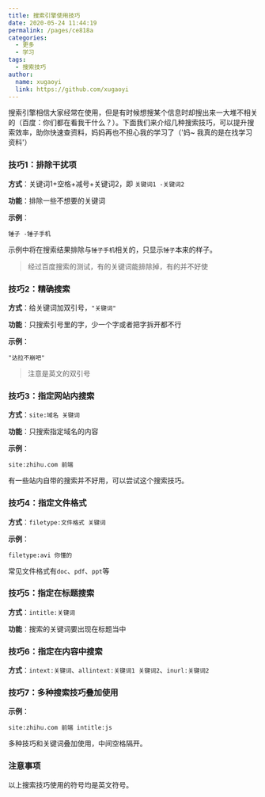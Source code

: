 ```yaml
---
title: 搜索引擎使用技巧
date: 2020-05-24 11:44:19
permalink: /pages/ce818a
categories: 
  - 更多
  - 学习
tags: 
  - 搜索技巧
author: 
  name: xugaoyi
  link: https://github.com/xugaoyi
---
```


搜索引擎相信大家经常在使用，但是有时候想搜某个信息时却搜出来一大堆不相关的（百度：你们都在看我干什么？）。下面我们来介绍几种搜索技巧，可以提升搜索效率，助你快速查资料，妈妈再也不担心我的学习了（'妈~
我真的是在找学习资料'）

### 技巧1：排除干扰项

**方式**：关键词1+空格+减号+关键词2，即 `关键词1 -关键词2`

**功能**：排除一些不想要的关键词

**示例**：

```
锤子 -锤子手机
```

示例中将在搜索结果排除与`锤子手机`相关的，只显示`锤子`本来的样子。
> 经过百度搜索的测试，有的关键词能排除掉，有的并不好使

### 技巧2：精确搜索

**方式**：给关键词加双引号，`"关键词"`

**功能**：只搜索引号里的字，少一个字或者把字拆开都不行

**示例**：

```
"达拉不崩吧"
```

> 注意是英文的双引号

### 技巧3：指定网站内搜索

**方式**：`site:域名 关键词`

**功能**：只搜索指定域名的内容

**示例**：

```
site:zhihu.com 前端
```

有一些站内自带的搜索并不好用，可以尝试这个搜索技巧。

### 技巧4：指定文件格式

**方式**：`filetype:文件格式 关键词`

**示例**：

```
filetype:avi 你懂的
```

常见文件格式有`doc`、`pdf`、`ppt`等

### 技巧5：指定在标题搜索

**方式**：`intitle:关键词`

**功能**：搜索的关键词要出现在标题当中

### 技巧6：指定在内容中搜索

**方式**：`intext:关键词`、`allintext:关键词1 关键词2`、`inurl:关键词2`

### 技巧7：多种搜索技巧叠加使用

**示例**：

```
site:zhihu.com 前端 intitle:js
```

多种技巧和关键词叠加使用，中间空格隔开。

### 注意事项

以上搜索技巧使用的符号均是英文符号。


